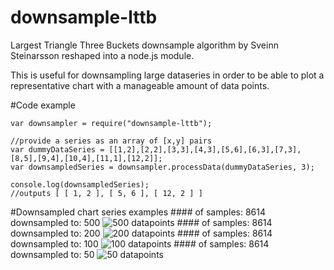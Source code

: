 downsample-lttb
===============

Largest Triangle Three Buckets downsample algorithm by Sveinn Steinarsson reshaped into a node.js module.

This is useful for downsampling large dataseries in order to be able to plot a representative chart with a manageable amount of data points.
	
#Code example

	var downsampler = require("downsample-lttb");
	
	//provide a series as an array of [x,y] pairs
	var dummyDataSeries = [[1,2],[2,2],[3,3],[4,3],[5,6],[6,3],[7,3],[8,5],[9,4],[10,4],[11,1],[12,2]];
	var downsampledSeries = downsampler.processData(dummyDataSeries, 3);
	
	console.log(downsampledSeries);	
	//outputs [ [ 1, 2 ], [ 5, 6 ], [ 12, 2 ] ]

#Downsampled chart series examples
###\# of samples: 8614  downsampled to: 500
![500 datapoints](https://raw.githubusercontent.com/pingec/downsample-lttb/master/screenshots/500.png)
###\# of samples: 8614  downsampled to: 200
![200 datapoints](https://raw.githubusercontent.com/pingec/downsample-lttb/master/screenshots/200.png)
###\# of samples: 8614  downsampled to: 100
![100 datapoints](https://raw.githubusercontent.com/pingec/downsample-lttb/master/screenshots/100.png)
###\# of samples: 8614  downsampled to: 50
![50 datapoints](https://raw.githubusercontent.com/pingec/downsample-lttb/master/screenshots/50.png)